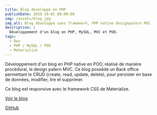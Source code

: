 ```yaml
---
title: Blog développé en PHP
publishDate: 2019-10-02 00:00:00
img: /assets/blog.jpg
img_alt: Blog développé sans framework, PHP native designpatern MVC
description: |
  Développement d'un blog en PHP, MySQL, MVC et POO.
tags:
  - Dev
  - PHP / MySQL / POO
  - Materialize
---
```


Développement d'un blog en PHP native en POO, réalisé de manière procédural, le design patern MVC. Ce blog possède un Back office permettant le CRUD (create, read, update, delete), pour persister en base de données, modifier, lire et supprimer.

Ce blog est responsive avec le framework CSS de Materialize.

[Voir le blog](https://blog.nicolas-staffent.fr/)

[GitHub](https://github.com/nicolastaf/Blog)
